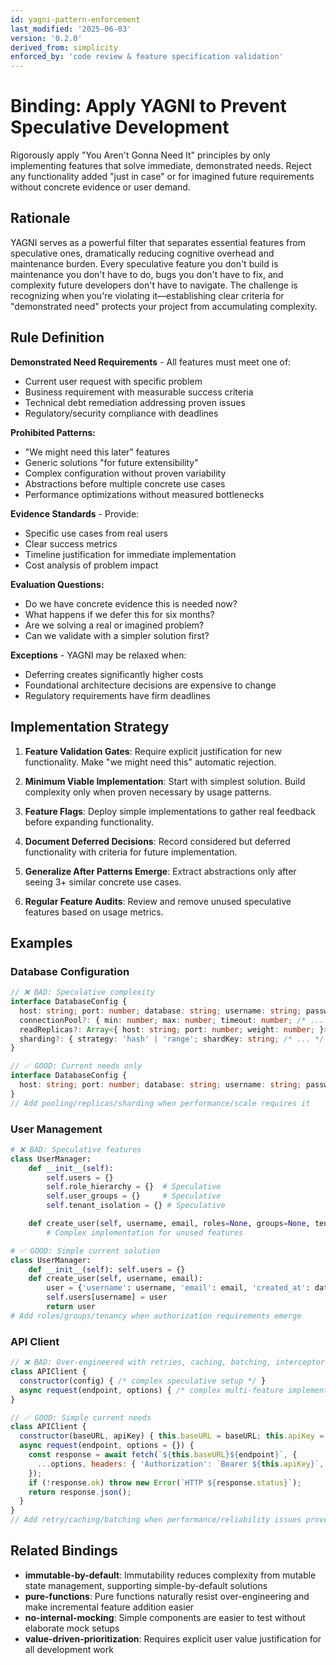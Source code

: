 ```yaml
---
id: yagni-pattern-enforcement
last_modified: '2025-06-03'
version: '0.2.0'
derived_from: simplicity
enforced_by: 'code review & feature specification validation'
---
```

# Binding: Apply YAGNI to Prevent Speculative Development

Rigorously apply "You Aren't Gonna Need It" principles by only implementing features that solve immediate, demonstrated needs. Reject any functionality added "just in case" or for imagined future requirements without concrete evidence or user demand.

## Rationale

YAGNI serves as a powerful filter that separates essential features from speculative ones, dramatically reducing cognitive overhead and maintenance burden. Every speculative feature you don't build is maintenance you don't have to do, bugs you don't have to fix, and complexity future developers don't have to navigate. The challenge is recognizing when you're violating it—establishing clear criteria for "demonstrated need" protects your project from accumulating complexity.

## Rule Definition

**Demonstrated Need Requirements** - All features must meet one of:
- Current user request with specific problem
- Business requirement with measurable success criteria
- Technical debt remediation addressing proven issues
- Regulatory/security compliance with deadlines

**Prohibited Patterns:**
- "We might need this later" features
- Generic solutions "for future extensibility"
- Complex configuration without proven variability
- Abstractions before multiple concrete use cases
- Performance optimizations without measured bottlenecks

**Evidence Standards** - Provide:
- Specific use cases from real users
- Clear success metrics
- Timeline justification for immediate implementation
- Cost analysis of problem impact

**Evaluation Questions:**
- Do we have concrete evidence this is needed now?
- What happens if we defer this for six months?
- Are we solving a real or imagined problem?
- Can we validate with a simpler solution first?

**Exceptions** - YAGNI may be relaxed when:
- Deferring creates significantly higher costs
- Foundational architecture decisions are expensive to change
- Regulatory requirements have firm deadlines

## Implementation Strategy

1. **Feature Validation Gates**: Require explicit justification for new functionality. Make "we might need this" automatic rejection.

2. **Minimum Viable Implementation**: Start with simplest solution. Build complexity only when proven necessary by usage patterns.

3. **Feature Flags**: Deploy simple implementations to gather real feedback before expanding functionality.

4. **Document Deferred Decisions**: Record considered but deferred functionality with criteria for future implementation.

5. **Generalize After Patterns Emerge**: Extract abstractions only after seeing 3+ similar concrete use cases.

6. **Regular Feature Audits**: Review and remove unused speculative features based on usage metrics.

## Examples

### Database Configuration
```typescript
// ❌ BAD: Speculative complexity
interface DatabaseConfig {
  host: string; port: number; database: string; username: string; password: string;
  connectionPool?: { min: number; max: number; timeout: number; /* ... */ };
  readReplicas?: Array<{ host: string; port: number; weight: number; }>;
  sharding?: { strategy: 'hash' | 'range'; shardKey: string; /* ... */ };
}

// ✅ GOOD: Current needs only
interface DatabaseConfig {
  host: string; port: number; database: string; username: string; password: string;
}
// Add pooling/replicas/sharding when performance/scale requires it
```

### User Management
```python
# ❌ BAD: Speculative features
class UserManager:
    def __init__(self):
        self.users = {}
        self.role_hierarchy = {}  # Speculative
        self.user_groups = {}     # Speculative
        self.tenant_isolation = {} # Speculative

    def create_user(self, username, email, roles=None, groups=None, tenant_id=None):
        # Complex implementation for unused features

# ✅ GOOD: Simple current solution
class UserManager:
    def __init__(self): self.users = {}
    def create_user(self, username, email):
        user = {'username': username, 'email': email, 'created_at': datetime.now()}
        self.users[username] = user
        return user
# Add roles/groups/tenancy when authorization requirements emerge
```

### API Client
```javascript
// ❌ BAD: Over-engineered with retries, caching, batching, interceptors
class APIClient {
  constructor(config) { /* complex speculative setup */ }
  async request(endpoint, options) { /* complex multi-feature implementation */ }
}

// ✅ GOOD: Simple current needs
class APIClient {
  constructor(baseURL, apiKey) { this.baseURL = baseURL; this.apiKey = apiKey; }
  async request(endpoint, options = {}) {
    const response = await fetch(`${this.baseURL}${endpoint}`, {
      ...options, headers: { 'Authorization': `Bearer ${this.apiKey}`, ...options.headers }
    });
    if (!response.ok) throw new Error(`HTTP ${response.status}`);
    return response.json();
  }
}
// Add retry/caching/batching when performance/reliability issues proven
```

## Related Bindings

- **immutable-by-default**: Immutability reduces complexity from mutable state management, supporting simple-by-default solutions
- **pure-functions**: Pure functions naturally resist over-engineering and make incremental feature addition easier
- **no-internal-mocking**: Simple components are easier to test without elaborate mock setups
- **value-driven-prioritization**: Requires explicit user value justification for all development work
